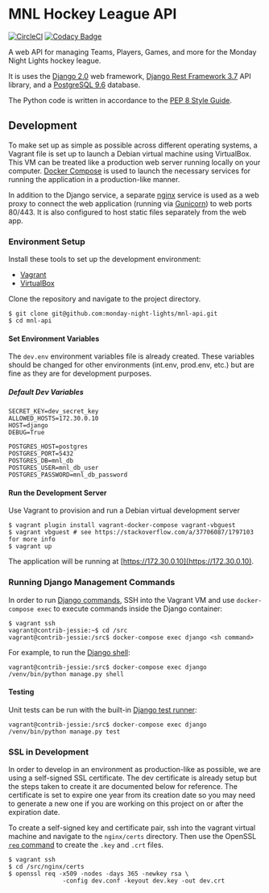# MNL Hockey League API

[![CircleCI](https://circleci.com/gh/monday-night-lights/mnl-api.svg?style=shield)](https://circleci.com/gh/monday-night-lights/mnl-api)
[![Codacy Badge](https://api.codacy.com/project/badge/Grade/6c339980c6f742c7a23de84e313e6af4)](https://www.codacy.com/app/monday-night-lights/mnl-api?utm_source=github.com&utm_medium=referral&utm_content=monday-night-lights/mnl-api&utm_campaign=badger)

A web API for managing Teams, Players, Games, and more for the Monday Night
Lights hockey league.

It is uses the [Django 2.0](https://docs.djangoproject.com/en/2.0/) web
framework, [Django Rest Framework 3.7](http://www.django-rest-framework.org/)
API library, and a [PostgreSQL 9.6](https://www.postgresql.org/docs/9.6/static/index.html)
database.

The Python code is written in accordance to the
[PEP 8 Style Guide](https://www.python.org/dev/peps/pep-0008/#introduction).

## Development

To make set up as simple as possible across different operating systems, a
Vagrant file is set up to launch a Debian virtual machine using VirtualBox.
This VM can be treated like a production web server running locally on your
computer. [Docker Compose](https://docs.docker.com/compose/) is used to launch
the necessary services for running the application in a production-like manner.

In addition to the Django service, a separate [nginx](https://nginx.org/en/docs/)
service is used as a web proxy to connect the web application (running via
[Gunicorn](http://gunicorn.org/)) to web ports 80/443. It is also configured to
host static files separately from the web app.

### Environment Setup

Install these tools to set up the development environment:

- [Vagrant](https://www.vagrantup.com/downloads.html)
- [VirtualBox](https://www.virtualbox.org/wiki/Downloads)

Clone the repository and navigate to the project directory.

    $ git clone git@github.com:monday-night-lights/mnl-api.git
    $ cd mnl-api

#### Set Environment Variables

The `dev.env` environment variables file is already created. These variables
should be changed for other environments (int.env, prod.env, etc.) but are fine
as they are for development purposes.

##### Default Dev Variables

    SECRET_KEY=dev_secret_key
    ALLOWED_HOSTS=172.30.0.10
    HOST=django
    DEBUG=True

    POSTGRES_HOST=postgres
    POSTGRES_PORT=5432
    POSTGRES_DB=mnl_db
    POSTGRES_USER=mnl_db_user
    POSTGRES_PASSWORD=mnl_db_password

#### Run the Development Server

Use Vagrant to provision and run a Debian virtual development server

    $ vagrant plugin install vagrant-docker-compose vagrant-vbguest
    $ vagrant vbguest # see https://stackoverflow.com/a/37706087/1797103 for more info
    $ vagrant up

The application will be running at [https://172.30.0.10](https://172.30.0.10).

### Running Django Management Commands

In order to run [Django commands](https://docs.djangoproject.com/en/2.0/ref/django-admin/),
SSH into the Vagrant VM and use `docker-compose exec` to execute commands
inside the Django container:

    $ vagrant ssh
    vagrant@contrib-jessie:~$ cd /src
    vagrant@contrib-jessie:/src$ docker-compose exec django <sh command>

For example, to run the
[Django shell](https://docs.djangoproject.com/en/2.0/ref/django-admin/#shell):

    vagrant@contrib-jessie:/src$ docker-compose exec django /venv/bin/python manage.py shell

#### Testing

Unit tests can be run with the built-in
[Django test runner](https://docs.djangoproject.com/en/2.0/topics/testing/overview/):

    vagrant@contrib-jessie:/src$ docker-compose exec django /venv/bin/python manage.py test

### SSL in Development

In order to develop in an environment as production-like as possible, we are
using a self-signed SSL certificate. The dev certificate is already setup but
the steps taken to create it are documented below for reference. The
certificate is set to expire one year from its creation date so you may need to
generate a new one if you are working on this project on or after the
expiration date.

To create a self-signed key and certificate pair, ssh into the vagrant virtual
machine and navigate to the `nginx/certs` directory. Then use the OpenSSL
[`req` command](https://www.openssl.org/docs/manmaster/man1/req.html) to create
the `.key` and `.crt` files.

```
$ vagrant ssh
$ cd /src/nginx/certs
$ openssl req -x509 -nodes -days 365 -newkey rsa \
               -config dev.conf -keyout dev.key -out dev.crt
```

